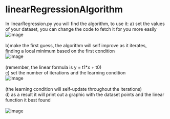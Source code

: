﻿# linearRegressionAlgorithm
In linearRegression.py you will find the algorithm, to use it:
a) set the values of your dataset, you can change the code to fetch it for you more easily<br>
    ![image](https://github.com/user-attachments/assets/379ea247-b33e-4f06-abaf-8cadb07f483c)<br><br>
b)make the first guess, the algorithm will self improve as it iterates,<br> 
finding a local minimum based on the first condition<br>
    ![image](https://github.com/user-attachments/assets/1989a4e7-80f9-4c4d-90e3-ae480b690496)<br><br>
(remember, the linear formula is y = t1*x + t0)<br>
c) set the number of iterations and the learning condition<br>
     ![image](https://github.com/user-attachments/assets/df87571a-1220-49ab-894d-957c1210f92f)<br><br>
(the learning condition will self-update throughout the iterations)<br>
d) as a result it will print out a graphic with the dataset points and the linear function it best found<br><br>
![image](https://github.com/user-attachments/assets/d8acf170-031f-43cf-b10f-99f9ca886152)




